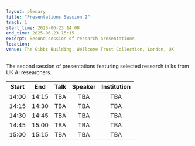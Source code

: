 ```yaml
---
layout: plenary
title: "Presentations Session 2"
track: 1
start_time: 2025-06-23 14:00
end_time: 2025-06-23 15:15
excerpt: Second session of research presentations
location:
venue: The Gibbs Building, Wellcome Trust Collection, London, UK
---
```


The second session of presentations featuring selected research talks from UK AI researchers.

| Start   | End    | Talk                                                                                                                        | Speaker                |  Institution              |
|  :----: | :----: |   :----:                                                                                                                    |   :----:               |   :----:                  | 
| 14:00   | 14:15  | TBA                                                                                                                         | TBA                    | TBA                       |
| 14:15   | 14:30  | TBA                                                                                                                         | TBA                    | TBA                       |
| 14:30   | 14:45  | TBA                                                                                                                         | TBA                    | TBA                       |
| 14:45   | 15:00  | TBA                                                                                                                         | TBA                    | TBA                       |
| 15:00   | 15:15  | TBA                                                                                                                         | TBA                    | TBA                       |
